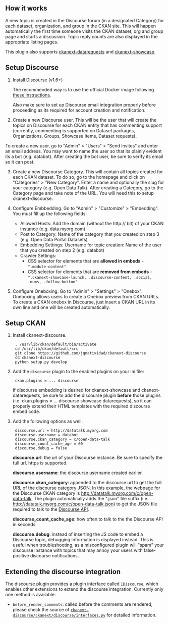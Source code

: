 ## How it works

A new topic is created in the Discourse forum (in a designated Category) for each dataset, organization, and group in the CKAN site.
This will happen automatically the first time someone visits the CKAN dataset, org and group page and starts a discussion. Topic reply counts are also displayed in the appropriate listing pages.

This plugin also supports [ckanext-datarequests](https://github.com/conwetlab/ckanext-datarequests) and [ckanext-showcase](https://github.com/ckan/ckanext-showcase).

## Setup Discourse

1. Install Discourse (v1.6+)

    The recommended way is to use the official Docker image following [these instructions](https://github.com/discourse/discourse/blob/master/docs/INSTALL-cloud.md).

    Also make sure to set up Discourse email integration properly before proceeding as its required for account creation and notification.

2. Create a new Discourse user. This will be the user that will create the topics on Discourse for each CKAN entity that has commenting support (currently, commenting is supported on Dataset packages, Organizations, Groups, Showcase Items, Dataset requests). 

To create a new user, go to "Admin" > "Users" > "Send Invites" and enter an email address. You may want to name the user so that its plainly evident its a bot (e.g. databot).  After creating the bot user, be sure to verify its email so it can post.

3. Create a new Discourse Category. This will contain all topics created for each CKAN dataset. To do so, go to the homepage and click on "Categories" > "New Category". Enter a name and optionally the slug for your category (e.g. Open Data Talk).  After creating a Category, go to the Category page and take note of the URL.  You will need this to setup ckanext-discourse.

4. Configure Embbedding. Go to "Admin" > "Customize" > "Embedding". You must fill up the following fields:

    * Allowed Hosts: Add the domain (without the http:// bit) of your CKAN instance (e.g. data.myorg.com)
    * Post to Category: Name of the category that you created on step 3 (e.g. Open Data Portal Datasets)
    * Embedding Settings: Username for topic creation: Name of the user that you created on step 2 (e.g. databot)
    * Crawler Settings: 
      * CSS selector for elements that are __allowed in embeds__ - `".module-content"`
      * CSS selector for elements that are __removed from embeds__ - `".ckanext-showcase-launch, .discourse-content, .social, .nums, .follow_button"`
    
5. Configure Oneboxing. Go to "Admin" > "Settings" > "Onebox".  Oneboxing allows users to create a Onebox preview from CKAN URLs.  To create a CKAN onebox in Discourse, just insert a CKAN URL in its own line and one will be created automatically.


## Setup CKAN

1. Install ckanext-discourse.

        . /usr/lib/ckan/default/bin/activate
        cd /usr/lib/ckan/default/src
        git clone https://github.com/jqnatividad/ckanext-discourse
        cd ckanext-discourse
        python setup.py develop

2. Add the `discourse` plugin to the enabled plugins on your ini file:

        ckan.plugins = ... discourse
        
    If discourse embedding is desired for ckanext-showcase and ckanext-datarequests, be sure to add the discourse plugin **before** those plugins (i.e. ckan.plugins = ... discourse showcase datarequests), so it can properly extend their HTML templates with the required discourse embed code.  

3. Add the following options as well:

        discourse.url = http://datatalk.myorg.com
        discourse.username = databot
        discourse.ckan_category = c/open-data-talk
        discourse_count_cache_age = 60
        discourse.debug = false

   __discourse.url__: the url of your Discourse instance.  Be sure to specify the full url.  https is supported.
   
   __discourse.username__: the discourse username created earlier.
   
   __discourse.ckan_category__: appended to the discourse.url to get the full URL of the discourse category JSON.  In this example, the webpage for the Discourse CKAN category is http://datatalk.myorg.com/c/open-data-talk.  The plugin automatically adds the ".json" file suffix (i.e. http://datatalk.myorg.com/c/open-data-talk.json) to get the JSON file required to talk to the [Discourse API](https://meta.discourse.org/t/discourse-api-documentation/22706/6).

   __discourse_count_cache_age__: how often to talk to the the Discourse API in seconds. 
   
   __discourse.debug__: instead of inserting the JS code to embed a Discourse topic, debugging information is displayed instead. This is useful when troubleshooting, as a misconfigured plugin will "spam" your discourse instance with topics that may annoy your users with false-positive discourse notifications.

## Extending the discourse integration

The discourse plugin provides a plugin interface called `IDiscourse`, which enables other extensions to extend the discourse integration.
Currently only one method is available:

* `before_render_comments`: called before the comments are rendered, please check the source of [`ckanext-discourse/ckanext/discourse/interfaces.py`](https://github.com/OpenGov-OpenData/ckanext-discourse/blob/master/ckanext/dcat/interfaces.py) for detailed information.
